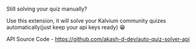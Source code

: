Still solving your quiz manually? 

Use this extension, it will solve your Kalvium community quizes automatically(just keep your api keys ready) 😁

API Source Code - https://github.com/akash-d-dev/auto-quiz-solver-api
